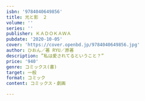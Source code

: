 ```yaml
---
isbn: '9784040649856'
title: 光と影　２
volume: ''
series: ''
publisher: ＫＡＤＯＫＡＷＡ
pubdate: '2020-10-05'
cover: 'https://cover.openbd.jp/9784040649856.jpg'
author: ひおん／著 RYU／原著
description: ”私は愛されてるということ？”
price: '940'
genre: コミックス(書)
target: 一般
format: コミック
content: コミックス・劇画

---
```

